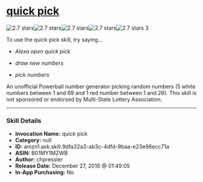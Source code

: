 # [quick pick](http://alexa.amazon.com/#skills/amzn1.ask.skill.9dfa32a3-ab3c-4dfd-9baa-e23e96ecc71a)
![2.7 stars](../../images/ic_star_black_18dp_1x.png)![2.7 stars](../../images/ic_star_black_18dp_1x.png)![2.7 stars](../../images/ic_star_half_black_18dp_1x.png)![2.7 stars](../../images/ic_star_border_black_18dp_1x.png)![2.7 stars](../../images/ic_star_border_black_18dp_1x.png) 3

To use the quick pick skill, try saying...

* *Alexa open quick pick*

* *draw new numbers*

* *pick numbers*

An unofficial Powerball number generator picking random numbers (5 white numbers between 1 and 69 and 1 red number between 1 and 26).
This skill is not sponsored or endorsed by Multi-State Lottery Association.

***

### Skill Details

* **Invocation Name:** quick pick
* **Category:** null
* **ID:** amzn1.ask.skill.9dfa32a3-ab3c-4dfd-9baa-e23e96ecc71a
* **ASIN:** B01MY1MZWB
* **Author:** chpressler
* **Release Date:** December 27, 2016 @ 01:49:05
* **In-App Purchasing:** No
